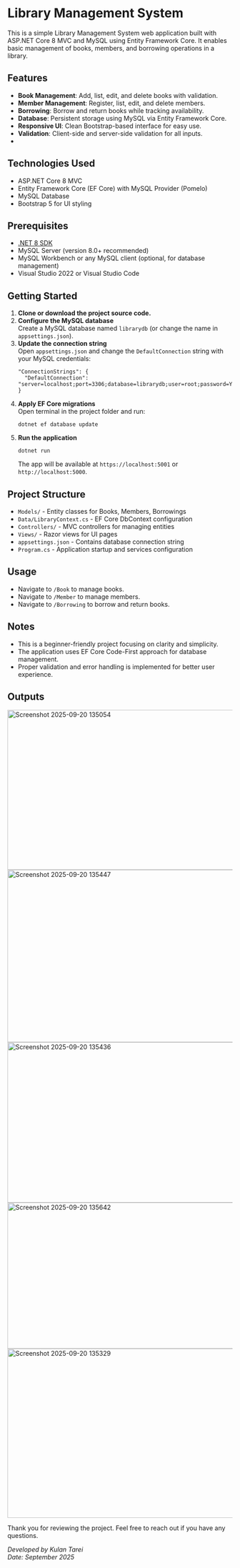 # Library Management System
This is a simple Library Management System web application built with ASP.NET Core 8 MVC and MySQL using Entity Framework Core. It enables basic management of books, members, and borrowing operations in a library.

## Features
- **Book Management**: Add, list, edit, and delete books with validation.
- **Member Management**: Register, list, edit, and delete members.
- **Borrowing**: Borrow and return books while tracking availability.
- **Database**: Persistent storage using MySQL via Entity Framework Core.
- **Responsive UI**: Clean Bootstrap-based interface for easy use.
- **Validation**: Client-side and server-side validation for all inputs.
- 
## Technologies Used
- ASP.NET Core 8 MVC
- Entity Framework Core (EF Core) with MySQL Provider (Pomelo)
- MySQL Database
- Bootstrap 5 for UI styling

## Prerequisites
- [.NET 8 SDK](https://dotnet.microsoft.com/en-us/download/dotnet/8.0)
- MySQL Server (version 8.0+ recommended)
- MySQL Workbench or any MySQL client (optional, for database management)
- Visual Studio 2022 or Visual Studio Code

## Getting Started
1. **Clone or download the project source code.**
2. **Configure the MySQL database**  
   Create a MySQL database named `librarydb` (or change the name in `appsettings.json`).
3. **Update the connection string**  
   Open `appsettings.json` and change the `DefaultConnection` string with your MySQL credentials:
   ```
   "ConnectionStrings": {
     "DefaultConnection": "server=localhost;port=3306;database=librarydb;user=root;password=YOURPASSWORD"
   }
   ```
4. **Apply EF Core migrations**  
   Open terminal in the project folder and run:
   ```
   dotnet ef database update
   ```
5. **Run the application**  
   ```
   dotnet run
   ```
   The app will be available at `https://localhost:5001` or `http://localhost:5000`.
   
## Project Structure
- `Models/` - Entity classes for Books, Members, Borrowings
- `Data/LibraryContext.cs` - EF Core DbContext configuration
- `Controllers/` - MVC controllers for managing entities
- `Views/` - Razor views for UI pages
- `appsettings.json` - Contains database connection string
- `Program.cs` - Application startup and services configuration

## Usage
- Navigate to `/Book` to manage books.
- Navigate to `/Member` to manage members.
- Navigate to `/Borrowing` to borrow and return books.
  
## Notes
- This is a beginner-friendly project focusing on clarity and simplicity.
- The application uses EF Core Code-First approach for database management.
- Proper validation and error handling is implemented for better user experience.

## Outputs

<img width="953" height="358" alt="Screenshot 2025-09-20 135054" src="https://github.com/user-attachments/assets/b30403fa-004a-44d4-a2ee-02f73ae58277" />
<img width="960" height="386" alt="Screenshot 2025-09-20 135447" src="https://github.com/user-attachments/assets/83e85acd-5dfc-42e5-96c0-bf2fb05f3877" />
<img width="960" height="359" alt="Screenshot 2025-09-20 135436" src="https://github.com/user-attachments/assets/d3bf148f-359b-4d0b-85bc-1f6b7dd01c65" />
<img width="960" height="327" alt="Screenshot 2025-09-20 135642" src="https://github.com/user-attachments/assets/5ca4ff44-43fa-4857-9809-cd6dfb4a9875" />
<img width="959" height="379" alt="Screenshot 2025-09-20 135329" src="https://github.com/user-attachments/assets/a5aec736-6972-4304-8503-5482991b3d15" />

Thank you for reviewing the project. Feel free to reach out if you have any questions.

*Developed by Kulan Tarei*  
*Date: September 2025*
